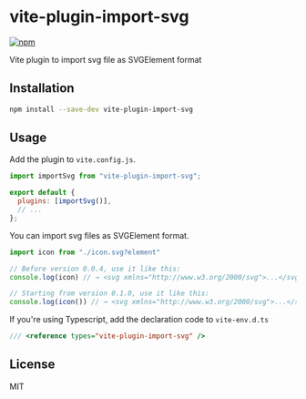 # vite-plugin-import-svg

[![npm](https://img.shields.io/npm/v/vite-plugin-import-svg.svg)](https://www.npmjs.com/package/vite-plugin-import-svg)

Vite plugin to import svg file as SVGElement format

## Installation

```sh
npm install --save-dev vite-plugin-import-svg
```

## Usage

Add the plugin to ```vite.config.js```.

```js
import importSvg from "vite-plugin-import-svg";

export default {
  plugins: [importSvg()],
  // ...
};
```

You can import svg files as SVGElement format.

```js
import icon from "./icon.svg?element"

// Before version 0.0.4, use it like this:
console.log(icon) // → <svg xmlns="http://www.w3.org/2000/svg">...</svg> as SVGElement

// Starting from version 0.1.0, use it like this:
console.log(icon()) // → <svg xmlns="http://www.w3.org/2000/svg">...</svg> as SVGElement
```

If you're using Typescript, add the declaration code to ```vite-env.d.ts```

```ts
/// <reference types="vite-plugin-import-svg" />
```

## License

MIT